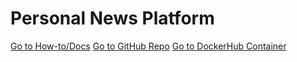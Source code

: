# Personal News Platform
[Go to How-to/Docs](https://vanalmsick.github.io/news_platform/)
[Go to GitHub Repo](https://github.com/vanalmsick/news_platform)
[Go to DockerHub Container](https://hub.docker.com/repository/docker/vanalmsick/news_platform)
